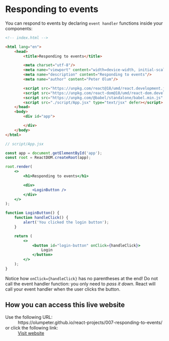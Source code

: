 
# Responding to events

You can respond to events by declaring `event handler` functions inside your components:

```html
<!-- index.html -->

<html lang="en">
    <head>
        <title>Responding to events</title>

        <meta charset="utf-8"/>
        <meta name="viewport" content="width=device-width, initial-scale=1"/>
        <meta name="description" content="Responding to events"/>
        <meta name="author" content="Peter Olum"/>

        <script src="https://unpkg.com/react@18/umd/react.development.js" defer></script>
        <script src="https://unpkg.com/react-dom@18/umd/react-dom.development.js" defer></script>
        <script src="https://unpkg.com/@babel/standalone/babel.min.js" defer></script>
        <script src="./script/App.jsx" type="text/jsx" defer></script>
    </head>
    <body>
        <div id="app">

        </div>
    </body>
</html>
```

```jsx
// script/App.jsx

const app = document.getElementById('app');
const root = ReactDOM.createRoot(app);

root.render(
    <>
        <h1>Responding to events</h1>

        <div>
            <LoginButton />
        </div>
    </>
);

function LoginButton() {
    function handleClick() {
        alert('You clicked the login button');
    }

    return (
        <>
            <button id="login-button" onClick={handleClick}>
                Login
            </button>
        </>
    );
}
```

Notice how `onClick={handleClick}` has no parentheses at the end! Do not call the event handler function: you only need to *pass it down*. React will call your event handler when the user clicks the button.

## How you can access this live website

<dl>
  Use the following URL:
  <dd>
    https://olumpeter.github.io/react-projects/007-responding-to-events/
  </dd>
  or click the following link:
  <dd>
    <a href="https://olumpeter.github.io/react-projects/007-responding-to-events/">Visit website</a>
  </dd>
</dl>

